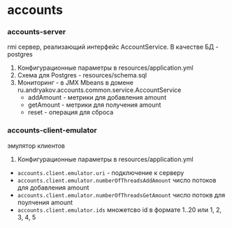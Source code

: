 # accounts
### accounts-server 
rmi сервер, реализающий интерфейс AccountService. В качестве БД - postgres
1) Конфигурационные параметры в resources/application.yml
2) Схема для Postgres - resources/schema.sql
3) Мониторинг - в JMX Mbeans в домене ru.andryakov.accounts.common.service.AccountService
      - addAmount - метрики для добавления amount
      - getAmount - метрики для получения amount
      - reset - операция для сброса
     
### accounts-client-emulator 
эмулятор клиентов
1) Конфигурационные параметры в resources/application.yml
 - ``accounts.client.emulator.uri`` - подключение к серверу
 - ``accounts.client.emulator.numberOfThreadsAddAmount`` число потоков для добавления amount
 - ``accounts.client.emulator.numberOfThreadsGetAmount`` число потокв для поулчения amount
 - ``accounts.client.emulator.ids`` множетсво id в формате 1..20 или 1, 2, 3, 4, 5
